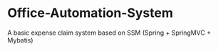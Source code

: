 # Office-Automation-System
A basic expense claim system based on SSM (Spring + SpringMVC + Mybatis)
